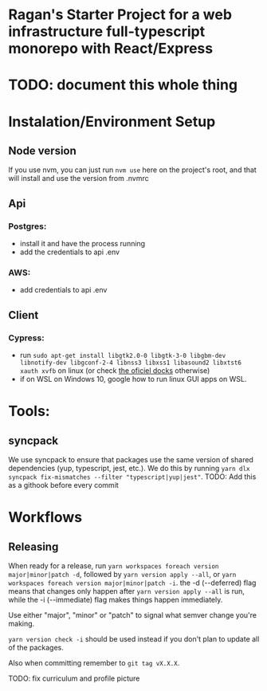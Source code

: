 # Ragan's Starter Project for a web infrastructure full-typescript monorepo with React/Express


# TODO: document this whole thing

# Instalation/Environment Setup

## Node version
If you use nvm, you can just run `nvm use` here on the project's root, and that will install and use the version from .nvmrc

## Api

### Postgres:
  - install it and have the process running
  - add the credentials to api .env

### AWS:
  - add credentials to api .env

## Client

### Cypress:
  - run `sudo apt-get install libgtk2.0-0 libgtk-3-0 libgbm-dev libnotify-dev libgconf-2-4 libnss3 libxss1 libasound2 libxtst6 xauth xvfb` on linux (or check [the oficiel docks](https://docs.cypress.io/guides/getting-started/installing-cypress) otherwise)
  - if on WSL on Windows 10, google how to run linux GUI apps on WSL.

# Tools:

## syncpack
We use syncpack to ensure that packages use the same version of shared dependencies (yup, typescript, jest, etc.). We do this by running ```yarn dlx syncpack fix-mismatches --filter "typescript|yup|jest"```. TODO: Add this as a githook before every commit


# Workflows

## Releasing
When ready for a release, run `yarn workspaces foreach version major|minor|patch -d`, followed by `yarn version apply --all`, or `yarn workspaces foreach version major|minor|patch -i`. the -d (--deferred) flag means that changes only happen after `yarn version apply --all` is run, while the -i (--immediate) flag makes things happen immediately.

Use either "major", "minor" or "patch" to signal what semver change you're making.

`yarn version check -i` should be used instead if you don't plan to update all of the packages.

Also when committing remember to `git tag vX.X.X`.

TODO: fix curriculum and profile picture

